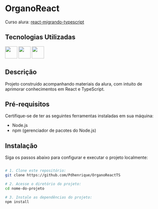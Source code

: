 # OrganoReact

Curso alura: [react-migrando-typescript](https://cursos.alura.com.br/course/react-migrando-typescript)


## Tecnologias Utilizadas

<img height="40px" src="https://cdn.jsdelivr.net/gh/devicons/devicon/icons/react/react-original.svg" /> <img height="40px" src="https://cdn.jsdelivr.net/gh/devicons/devicon/icons/javascript/javascript-original.svg" />
<img height="40px" src="https://cdn.jsdelivr.net/gh/devicons/devicon/icons/typescript/typescript-original.svg" />
          

## Descrição

Projeto construido acompanhando materiais da alura, com intuito de aprimorar conhecimentos em React e TypeScript.

## Pré-requisitos

Certifique-se de ter as seguintes ferramentas instaladas em sua máquina:

- Node.js
- npm (gerenciador de pacotes do Node.js)

## Instalação

Siga os passos abaixo para configurar e executar o projeto localmente:

   ```bash

# 1. Clone este repositório:
   git clone https://github.com/Pdhenrique/OrganoReactTS

# 2. Acesse o diretório do projeto:
cd nome-do-projeto

# 3. Instale as dependências do projeto:
npm install

